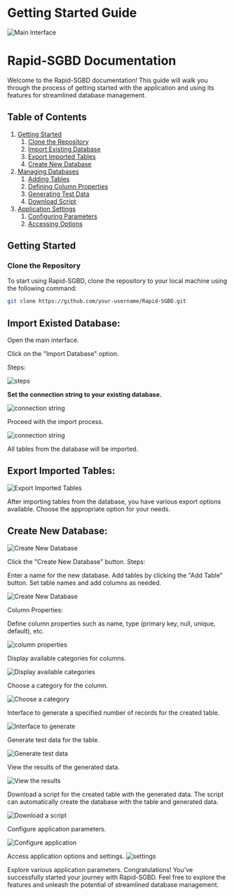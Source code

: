 # Getting Started Guide
![Main Interface](./images/1.png)

   # Rapid-SGBD Documentation

Welcome to the Rapid-SGBD documentation! This guide will walk you through the process of getting started with the application and using its features for streamlined database management.

## Table of Contents

1. [Getting Started](#getting-started)
   1. [Clone the Repository](#clone-the-repository)
   2. [Import Existing Database](#import-existing-database)
   3. [Export Imported Tables](#export-imported-tables)
   4. [Create New Database](#create-new-database)
2. [Managing Databases](#managing-databases)
   1. [Adding Tables](#adding-tables)
   2. [Defining Column Properties](#defining-column-properties)
   3. [Generating Test Data](#generating-test-data)
   4. [Download Script](#download-script)
3. [Application Settings](#application-settings)
   1. [Configuring Parameters](#configuring-parameters)
   2. [Accessing Options](#accessing-options)

## Getting Started

### Clone the Repository
To start using Rapid-SGBD, clone the repository to your local machine using the following command:

```bash
git clone https://github.com/your-username/Rapid-SGBD.git
```


## Import Existed Database:

Open the main interface.

Click on the "Import Database" option.

Steps:

![steps](./images/2.png)

**Set the connection string to your existing database.**

![connection string](./images/3.png)

Proceed with the import process.

![connection string](./images/4.png)

All tables from the database will be imported.

## Export Imported Tables:
![Export Imported Tables](./images/5.png)

After importing tables from the database, you have various export options available. Choose the appropriate option for your needs.

## Create New Database:

![Create New Database](./images/6.png)

Click the "Create New Database" button.
Steps:

Enter a name for the new database.
Add tables by clicking the "Add Table" button.
Set table names and add columns as needed.

![Create New Database](./images/7.png)

Column Properties:

Define column properties such as name, type (primary key, null, unique, default), etc.

![column properties](./images/8.png)

Display available categories for columns.

![Display available categories](./images/9.png)

Choose a category for the column.

![Choose a category](./images/10.png)

Interface to generate a specified number of records for the created table.

![Interface to generate](./images/11.png)

Generate test data for the table.

![Generate test data](./images/12.png)

View the results of the generated data.

![View the results](./images/13.png)

Download a script for the created table with the generated data. The script can automatically create the database with the table and generated data.

![Download a script](./images/14.png)

Configure application parameters.

![Configure application](./images/15.png)

Access application options and settings.
![settings](./images/16.png)

Explore various application parameters.
Congratulations! You've successfully started your journey with Rapid-SGBD. Feel free to explore the features and unleash the potential of streamlined database management.
